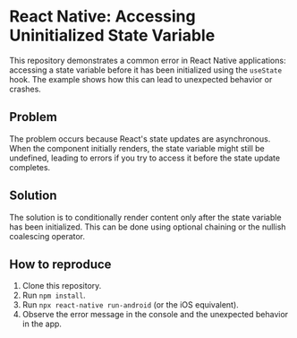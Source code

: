 # React Native: Accessing Uninitialized State Variable

This repository demonstrates a common error in React Native applications: accessing a state variable before it has been initialized using the `useState` hook.  The example shows how this can lead to unexpected behavior or crashes.

## Problem

The problem occurs because React's state updates are asynchronous.  When the component initially renders, the state variable might still be undefined, leading to errors if you try to access it before the state update completes.

## Solution

The solution is to conditionally render content only after the state variable has been initialized.  This can be done using optional chaining or the nullish coalescing operator.

## How to reproduce

1. Clone this repository.
2. Run `npm install`.
3. Run `npx react-native run-android` (or the iOS equivalent).
4. Observe the error message in the console and the unexpected behavior in the app.